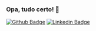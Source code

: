 ### Opa, tudo certo! 👋

[![Github Badge](https://img.shields.io/badge/-Github-000?style=flat-square&logo=Github&logoColor=white&link=https://github.com/wolff453)](https://github.com/wolff453)
[![Linkedin Badge](https://img.shields.io/badge/-LinkedIn-blue?style=flat-square&logo=Linkedin&logoColor=white&link=https://www.linkedin.com/in/george-lobo-9506a2199/)](https://www.linkedin.com/in/george-lobo-9506a2199/)

